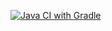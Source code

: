 [![Java CI with Gradle](https://github.com/Silenco3618/testRegistration/actions/workflows/gradle-publish.yml/badge.svg)](https://github.com/Silenco3618/testRegistration/actions/workflows/gradle-publish.yml)
